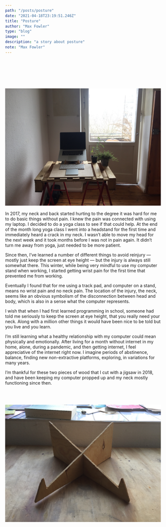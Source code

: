 ```yaml
---
path: "/posts/posture"
date: "2021-04-18T23:19:51.246Z"
title: "Posture"
author: "Max Fowler"
type: "blog"
image: ""
description: "a story about posture"
note: "Max Fowler"
---
```


<div style="height:80px"></div>

![](img/computer.JPG)

In 2017, my neck and back started hurting to the degree it was hard for me to do basic things without pain. I knew the pain was connected with using my laptop. I decided to do a yoga class to see if that could help. At the end of the month long yoga class I went into a headstand for the first time and immediately heard a crack in my neck. I wasn’t able to move my head for the next week and it took months before I was not in pain again. It didn’t turn me away from yoga, just needed to be more patient.

Since then, I’ve learned a number of different things to avoid reinjury — mostly just keep the screen at eye height — but the injury is always still somewhat there. This winter, while being very mindful to use my computer stand when working, I started getting wrist pain for the first time that prevented me from working.

Eventually I found that for me using a track pad, and computer on a stand, means no wrist pain and no neck pain. The location of the injury, the neck, seems like an obvious symbolism of the disconnection between head and body, which is also in a sense what the computer represents.

I wish that when I had first learned programming in school, someone had told me seriously to keep the screen at eye height, that you really need your neck. Along with a million other things it would have been nice to be told but you live and you learn.

I’m still learning what a healthy relationship with my computer could mean physically and emotionally. After living for a month without internet in my home, alone, during a pandemic, and then getting internet, I feel appreciative of the internet right now. I imagine periods of abstinence, balance, finding new non-extractive platforms, exploring, in variations for many years.

I’m thankful for these two pieces of wood that I cut with a jigsaw in 2018, and have been keeping my computer propped up and my neck mostly functioning since then.

<br/><br/>

![](img/jigsaw.JPG)